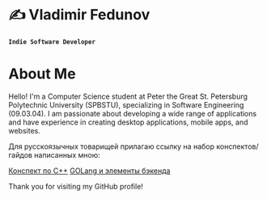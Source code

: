# ✍ Vladimir Fedunov 

**` Indie Software Developer `**

# About Me

Hello! I'm a Computer Science student at Peter the Great St. Petersburg Polytechnic University (SPBSTU), specializing in Software Engineering (09.03.04). I am passionate about developing a wide range of applications and have experience in creating desktop applications, mobile apps, and websites.

Для русскоязычных товарищей прилагаю ссылку на набор конспектов/гайдов написанных мною:

<a href="https://carbonated-sceptre-6c8.notion.site/C-dbf8ca9676ec4315a4c12bce48fa7175?pvs=74">Конспект по C++</a>
<a href="https://carbonated-sceptre-6c8.notion.site/Go-72ce11c912f647558304f8b64ea67f23">GOLang и элементы бэкенда</a>

Thank you for visiting my GitHub profile!

